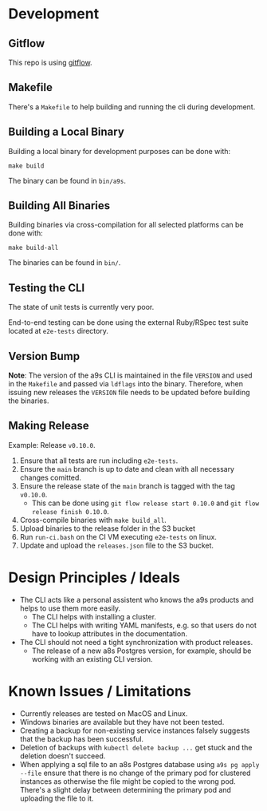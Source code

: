 # Development

## Gitflow

This repo is using [gitflow](https://nvie.com/posts/a-successful-git-branching-model/).

## Makefile

There's a `Makefile` to help building and running the cli during development.

## Building a Local Binary

Building a local binary for development purposes can be done with:

    make build

The binary can be found in `bin/a9s`.

## Building All Binaries

Building binaries via cross-compilation for all selected platforms can be done with:

    make build-all

The binaries can be found in `bin/`.

## Testing the CLI

The state of unit tests is currently very poor.

End-to-end testing can be done using the external Ruby/RSpec test suite located at `e2e-tests` directory.

## Version Bump

**Note**: The version of the a9s CLI is maintained in the file `VERSION` and used in the `Makefile` and passed via `ldflags` into the binary. Therefore, when issuing new releases the `VERSION` file needs to be updated before building the binaries.

## Making Release

Example: Release `v0.10.0`.

1. Ensure that all tests are run including `e2e-tests`.
1. Ensure the `main` branch is up to date and clean with all necessary changes comitted.
1. Ensure the release state of the `main` branch is tagged with the tag `v0.10.0`.
    * This can be done using `git flow release start 0.10.0` and `git flow release finish 0.10.0`.
1. Cross-compile binaries with `make build_all`.
1. Upload binaries to the release folder in the S3 bucket
1. Run `run-ci.bash` on the CI VM executing `e2e-tests` on linux.
1. Update and upload the `releases.json` file to the S3 bucket.



# Design Principles / Ideals
* The CLI acts like a personal assistent who knows the a9s products and helps to use them more easily.
    * The CLI helps with installing a cluster.
    * The CLI helps with writing YAML manifests, e.g. so that users do not have to lookup attributes in the documentation.
* The CLI should not need a tight synchronization with product releases.
    * The release of a new a8s Postgres version, for example, should be working with an existing CLI version.

# Known Issues / Limitations
* Currently releases are tested on MacOS and Linux.
* Windows binaries are available but they have not been tested.
* Creating a backup for non-existing service instances falsely suggests that the backup has been successful.
* Deletion of backups with `kubectl delete backup ...` get stuck and the deletion doesn't succeed.
* When applying a sql file to an a8s Postgres database using `a9s pg apply --file` ensure that there is no change of the primary pod for clustered instances as otherwise the file might be copied to the wrong pod. There's a slight delay between determining the primary pod and uploading the file to it. 